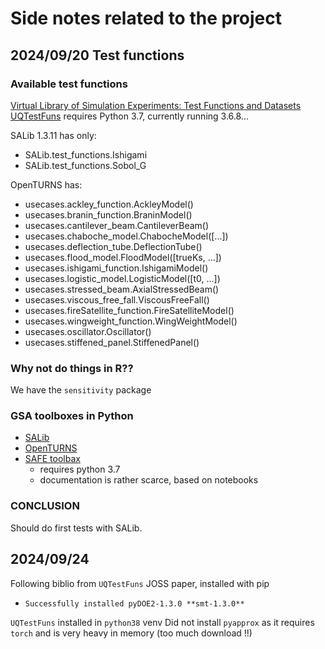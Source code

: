 # Side notes related to the project

## 2024/09/20 Test functions
### Available test functions
[Virtual Library of Simulation Experiments: Test Functions and Datasets](https://www.sfu.ca/~ssurjano/index.html)
[UQTestFuns](https://github.com/damar-wicaksono/uqtestfuns) requires Python 3.7, currently running 3.6.8...

SALib 1.3.11 has only: 

* SALib.test_functions.Ishigami
* SALib.test_functions.Sobol_G

OpenTURNS has:

* usecases.ackley_function.AckleyModel()
* usecases.branin_function.BraninModel()
* usecases.cantilever_beam.CantileverBeam()
* usecases.chaboche_model.ChabocheModel([...])
* usecases.deflection_tube.DeflectionTube()
* usecases.flood_model.FloodModel([trueKs, ...])
* usecases.ishigami_function.IshigamiModel()
* usecases.logistic_model.LogisticModel([t0, ...])
* usecases.stressed_beam.AxialStressedBeam()
* usecases.viscous_free_fall.ViscousFreeFall()
* usecases.fireSatellite_function.FireSatelliteModel()
* usecases.wingweight_function.WingWeightModel()
* usecases.oscillator.Oscillator()
* usecases.stiffened_panel.StiffenedPanel()


### Why not do things in R??
We have the `sensitivity` package


### GSA toolboxes in Python

* [SALib](https://salib.readthedocs.io/en/latest/)
* [OpenTURNS](https://openturns.github.io/openturns/latest/theory/reliability_sensitivity/reliability_sensitivity.html#sensitivity-analysis)
* [SAFE toolbax](https://safetoolbox.github.io/) 
  + requires python 3.7
  + documentation is rather scarce, based on notebooks

### CONCLUSION
Should do first tests with SALib.

## 2024/09/24
Following biblio from `UQTestFuns` JOSS paper, installed with pip
- `Successfully installed pyDOE2-1.3.0 **smt-1.3.0**`

`UQTestFuns` installed in `python38` venv
Did not install `pyapprox` as it requires `torch` and is very heavy in memory (too much download !!)